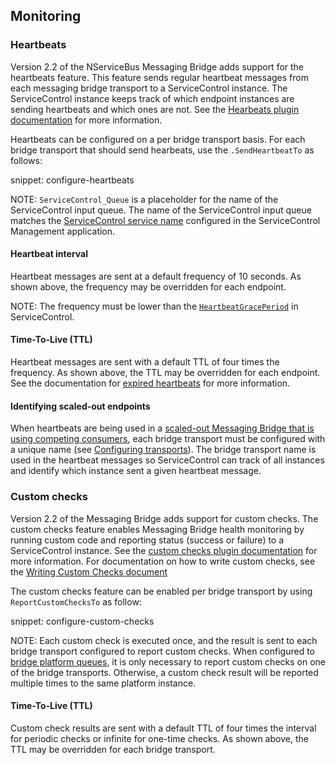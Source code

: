 ## Monitoring

### Heartbeats

Version 2.2 of the NServiceBus Messaging Bridge adds support for the heartbeats feature. This feature sends regular heartbeat messages from each messaging bridge transport to a ServiceControl instance. The ServiceControl instance keeps track of which endpoint instances are sending heartbeats and which ones are not.  See the [Hearbeats plugin documentation](/monitoring/heartbeats/) for more information.

Heartbeats can be configured on a per bridge transport basis.  For each bridge transport that should send hearbeats, use the `.SendHeartbeatTo` as follows:

snippet: configure-heartbeats

NOTE: `ServiceControl_Queue` is a placeholder for the name of the ServiceControl input queue. The name of the ServiceControl input queue matches the [ServiceControl service name](/servicecontrol/installation.md#servicecontrol-plugins) configured in the ServiceControl Management application.

#### Heartbeat interval

Heartbeat messages are sent at a default frequency of 10 seconds. As shown above, the frequency may be overridden for each endpoint.

NOTE: The frequency must be lower than the [`HeartbeatGracePeriod`](/servicecontrol/creating-config-file.md#plugin-specific-servicecontrolheartbeatgraceperiod) in ServiceControl.

#### Time-To-Live (TTL)

Heartbeat messages are sent with a default TTL of four times the frequency. As shown above, the TTL may be overridden for each endpoint. See the documentation for [expired heartbeats](/monitoring/heartbeats/expired-heartbeats.md) for more information.

#### Identifying scaled-out endpoints

When heartbeats are being used in a [scaled-out Messaging Bridge that is using competing consumers](/nservicebus/bridge/performance.md#scaling-out-competing-consumers), each bridge transport must be configured with a unique name (see [Configuring transports](#auditing-configuring-transports)). The bridge transport name is used in the heartbeat messages so ServiceControl can track of all instances and identify which instance sent a given heartbeat message.

### Custom checks

Version 2.2 of the Messaging Bridge adds support for custom checks.  The custom checks feature enables Messaging Bridge health monitoring by running custom code and reporting status (success or failure) to a ServiceControl instance. See the [custom checks plugin documentation](/monitoring/custom-checks/) for more information.  For documentation on how to write custom checks, see the [Writing Custom Checks document](/monitoring/custom-checks/writing-custom-checks.md)

The custom checks feature can be enabled per bridge transport by using `ReportCustomChecksTo` as follow:

snippet: configure-custom-checks

NOTE: Each custom check is executed once, and the result is sent to each bridge transport configured to report custom checks. When configured to [bridge platform queues](#bridging-platform-queues), it is only necessary to report custom checks on one of the bridge transports. Otherwise, a custom check result will be reported multiple times to the same platform instance.

#### Time-To-Live (TTL)

Custom check results are sent with a default TTL of four times the interval for periodic checks or infinite for one-time checks. As shown above, the TTL may be overridden for each bridge transport.

